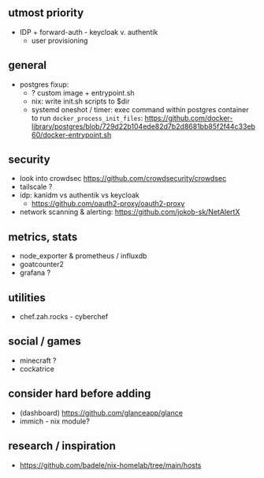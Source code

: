 ## utmost priority
- IDP + forward-auth - keycloak v. authentik
  - user provisioning

## general
- postgres fixup:
  - ? custom image + entrypoint.sh
  - nix: write init.sh scripts to $dir
  - systemd oneshot / timer: exec command within postgres container to run
    `docker_process_init_files`: https://github.com/docker-library/postgres/blob/729d22b104ede82d7b2d8681bb85f2f44c33eb60/docker-entrypoint.sh

## security
- look into crowdsec
  https://github.com/crowdsecurity/crowdsec
- tailscale ?
- idp: kanidm vs authentik vs keycloak
  - https://github.com/oauth2-proxy/oauth2-proxy
- network scanning & alerting: https://github.com/jokob-sk/NetAlertX

## metrics, stats
- node_exporter & prometheus / influxdb
- goatcounter2
- grafana ?

## utilities
- chef.zah.rocks - cyberchef

## social / games
- minecraft ?
- cockatrice

## consider hard before adding
- (dashboard) https://github.com/glanceapp/glance
- immich - nix module?

## research / inspiration
- https://github.com/badele/nix-homelab/tree/main/hosts
